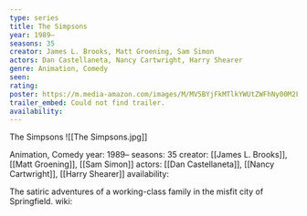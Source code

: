 ```yaml
---
type: series
title: The Simpsons
year: 1989–
seasons: 35
creator: James L. Brooks, Matt Groening, Sam Simon
actors: Dan Castellaneta, Nancy Cartwright, Harry Shearer
genre: Animation, Comedy
seen:
rating: 
poster: https://m.media-amazon.com/images/M/MV5BYjFkMTlkYWUtZWFhNy00M2FmLThiOTYtYTRiYjVlZWYxNmJkXkEyXkFqcGdeQXVyNTAyODkwOQ@@._V1_SX300.jpg
trailer_embed: Could not find trailer.
availability:
---
```

The Simpsons
![[The Simpsons.jpg]]

Animation, Comedy
year: 1989–
seasons: 35
creator: [[James L. Brooks]], [[Matt Groening]], [[Sam Simon]]
actors: [[Dan Castellaneta]], [[Nancy Cartwright]], [[Harry Shearer]]
availability:

The satiric adventures of a working-class family in the misfit city of Springfield.
wiki: 


